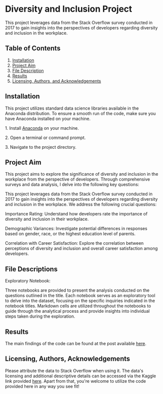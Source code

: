 ﻿# Diversity and Inclusion Project

This project leverages data from the Stack Overflow survey conducted in 2017 to gain insights into the perspectives of developers regarding diversity and inclusion in the workplace.

## Table of Contents

1. [Installation](#_installation)
1. [Project Aim](#_project_aim)
1. [File Description](#_file_descriptions)
1. [Results](#_results)
1. [Licensing, Authors, and Acknowledgements](#licensing)


## <a name="_ref161482661"></a><a name="_installation"></a> Installation

This project utilizes standard data science libraries available in the Anaconda distribution. To ensure a smooth run of the code, make sure you have Anaconda installed on your machine.

1\. Install [Anaconda](https://www.anaconda.com/products/distribution) on your machine.

2\. Open a terminal or command prompt.

3\. Navigate to the project directory.

## <a name="_project_aim"></a>Project Aim 

This project aims to explore the significance of diversity and inclusion in the workplace from the perspective of developers. Through comprehensive surveys and data analysis, I delve into the following key questions:

This project leverages data from the Stack Overflow survey conducted in 2017 to gain insights into the perspectives of developers regarding diversity and inclusion in the workplace. We address the following crucial questions:

Importance Rating: Understand how developers rate the importance of diversity and inclusion in their workplace.

Demographic Variances: Investigate potential differences in responses based on gender, race, or the highest education level of parents.

Correlation with Career Satisfaction: Explore the correlation between perceptions of diversity and inclusion and overall career satisfaction among developers.

## <a name="_file_descriptions"></a> File Descriptions

Exploratory Notebook:

Three notebooks are provided to present the analysis conducted on the questions outlined in the title.
Each notebook serves as an exploratory tool to delve into the dataset, focusing on the specific inquiries indicated in the notebook titles. 
Markdown cells are utilized throughout the notebooks to guide through the analytical process and provide insights into individual steps taken during the exploration.
## <a name="_results"></a> Results

The main findings of the code can be found at the post available [here](https://medium.com/@ntsikelelomyesi43/3872c73a74a9).

## Licensing, Authors, Acknowledgements<a name="licensing"></a>

Please attribute the data to Stack Overflow when using it. The data's licensing and additional descriptive details can be accessed via the Kaggle link provided [here](https://www.kaggle.com/stackoverflow/so-survey-2017/data). 
Apart from that, you're welcome to utilize the code provided here in any way you see fit!










